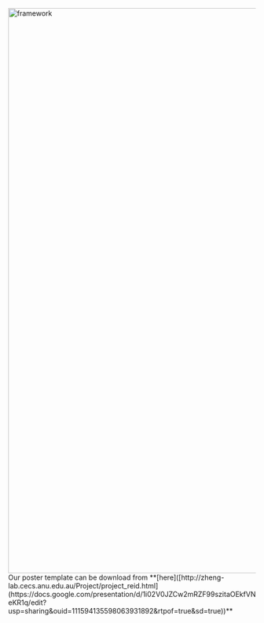 <img width="1148" alt="framework" src="https://user-images.githubusercontent.com/37894893/173021143-7a6a4fd8-74e2-4018-8afe-793ed60a8982.jpg">
Our poster template can be download from **[here]([http://zheng-lab.cecs.anu.edu.au/Project/project_reid.html](https://docs.google.com/presentation/d/1i02V0JZCw2mRZF99szitaOEkfVNeKR1q/edit?usp=sharing&ouid=111594135598063931892&rtpof=true&sd=true))**
